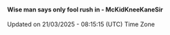 #### Wise man says only fool rush in - McKidKneeKaneSir
Updated on 21/03/2025 - 08:15:15 (UTC) Time Zone
